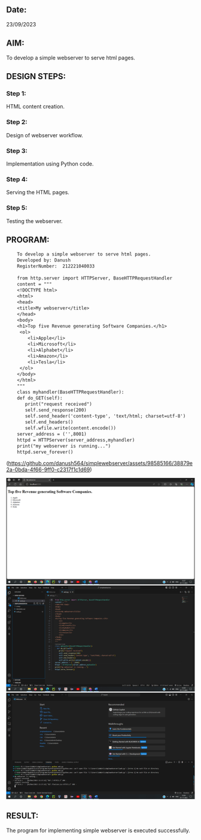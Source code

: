 ## Date:
23/09/2023

## AIM:
To develop a simple webserver to serve html pages.

## DESIGN STEPS:
### Step 1: 
HTML content creation.

### Step 2:
Design of webserver workflow.

### Step 3:
Implementation using Python code.

### Step 4:
Serving the HTML pages.

### Step 5:
Testing the webserver.

## PROGRAM:


        To develop a simple webserver to serve html pages.
        Developed by: Danush
        RegisterNumber:  212221040033

        from http.server import HTTPServer, BaseHTTPRequestHandler
        content = """
        <!DOCTYPE html>
        <html>
        <head>
        <title>My webserver</title>
        </head>
        <body>
        <h1>Top five Revenue generating Software Companies.</h1>
         <ol>
            <li>Apple</li>
            <li>Microsoft</li>
            <li>Alphabet</li>
            <li>Amazon</li>
            <li>Tesla</li>
         </ol>
        </body>
        </html>
        """
        class myhandler(BaseHTTPRequestHandler):
        def do_GET(self):
           print("request received")
           self.send_response(200)
           self.send_header('content-type', 'text/html; charset=utf-8')
           self.end_headers()
           self.wfile.write(content.encode())
        server_address = ('',8001)
        httpd = HTTPServer(server_address,myhandler)
        print("my webserver is running...")
        httpd.serve_forever()


(https://github.com/danush564/simplewebserver/assets/98585166/38879e2a-0bda-4f66-9ff0-c2317f1c1d69)


![Alt text](<Screenshot (418).png>)
![Alt text](<Screenshot (419).png>)
![Alt text](<Screenshot (420).png>)
## RESULT:
The program for implementing simple webserver is executed successfully.
